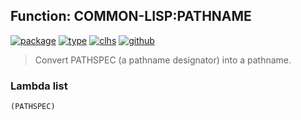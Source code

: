 ## Function: COMMON-LISP:PATHNAME
[![package](https://img.shields.io/badge/Package-COMMON--LISP-5f9ea0.svg?style=social&colorA=999999)](../) [![type](https://img.shields.io/badge/Type-Function-5f9ea0.svg?style=social&colorA=999999)](../#function) [![clhs](https://img.shields.io/badge/CLHS-PATHNAME-5f9ea0.svg?style=social&colorA=999999)](http://www.lispworks.com/documentation/HyperSpec/Body/a_pn.htm) [![github](https://img.shields.io/badge/GitHub-View_the_source-5f9ea0.svg?style=social&colorA=999999&logo=github)](https://github.com/sbcl/sbcl/blob/master/src/code/target-pathname.lisp/) 

> Convert PATHSPEC (a pathname designator) into a pathname.

### Lambda list
```
(PATHSPEC)
```
